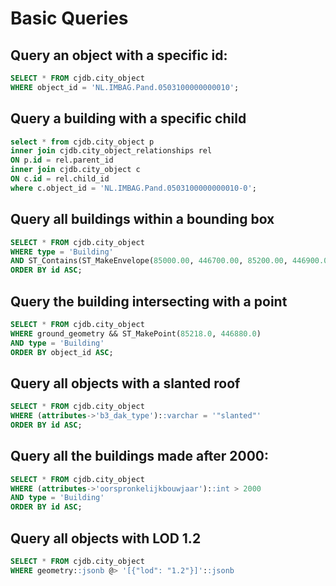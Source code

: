 # Basic Queries

## Query an object with a specific id:
```SQL
SELECT * FROM cjdb.city_object
WHERE object_id = 'NL.IMBAG.Pand.0503100000000010';
```

## Query a building with a specific child
```SQL
select * from cjdb.city_object p
inner join cjdb.city_object_relationships rel 
ON p.id = rel.parent_id
inner join cjdb.city_object c
ON c.id = rel.child_id
where c.object_id = 'NL.IMBAG.Pand.0503100000000010-0';
```

## Query all buildings within a bounding box
```SQL
SELECT * FROM cjdb.city_object
WHERE type = 'Building'
AND ST_Contains(ST_MakeEnvelope(85000.00, 446700.00, 85200.00, 446900.00, 7415), ground_geometry)
ORDER BY id ASC;
```

## Query the building intersecting with a point
```SQL
SELECT * FROM cjdb.city_object
WHERE ground_geometry && ST_MakePoint(85218.0, 446880.0)
AND type = 'Building'
ORDER BY object_id ASC;
```

## Query all objects with a slanted roof
```SQL
SELECT * FROM cjdb.city_object
WHERE (attributes->'b3_dak_type')::varchar = '"slanted"'
ORDER BY id ASC;
```

## Query all the buildings made after 2000:
```SQL
SELECT * FROM cjdb.city_object
WHERE (attributes->'oorspronkelijkbouwjaar')::int > 2000
AND type = 'Building'
ORDER BY id ASC;
```

## Query all objects with LOD 1.2

```SQL
SELECT * FROM cjdb.city_object
WHERE geometry::jsonb @> '[{"lod": "1.2"}]'::jsonb
```
